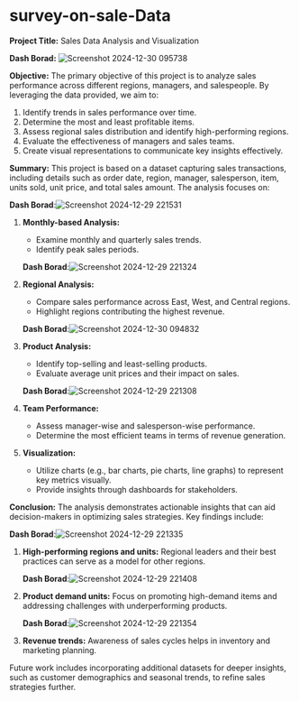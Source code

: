 # survey-on-sale-Data
**Project Title:** Sales Data Analysis and Visualization

**Dash Borad:**
![Screenshot 2024-12-30 095738](https://github.com/user-attachments/assets/41797505-8076-45b5-958d-b3daf16d6772)




**Objective:**
The primary objective of this project is to analyze sales performance across different regions, managers, and salespeople. By leveraging the data provided, we aim to:

1. Identify trends in sales performance over time.
2. Determine the most and least profitable items.
3. Assess regional sales distribution and identify high-performing regions.
4. Evaluate the effectiveness of managers and sales teams.
5. Create visual representations to communicate key insights effectively.

**Summary:**
This project is based on a dataset capturing sales transactions, including details such as order date, region, manager, salesperson, item, units sold, unit price, and total sales amount. The analysis focuses on:

**Dash Borad**:![Screenshot 2024-12-29 221531](https://github.com/user-attachments/assets/332411fe-c759-4257-bcc8-7709b157c0bd)

1. **Monthly-based Analysis:**
   - Examine monthly and quarterly sales trends.
   - Identify peak sales periods.

   **Dash Borad**:![Screenshot 2024-12-29 221324](https://github.com/user-attachments/assets/e06ffd89-ff7f-48cf-9ec7-a01e82b56b50)

2. **Regional Analysis:**
   - Compare sales performance across East, West, and Central regions.
   - Highlight regions contributing the highest revenue.

   **Dash Borad**:![Screenshot 2024-12-30 094832](https://github.com/user-attachments/assets/4dcc7b80-c626-4ce3-a1a4-8a73be0bd282)

3. **Product Analysis:**
   - Identify top-selling and least-selling products.
   - Evaluate average unit prices and their impact on sales.

   **Dash Borad**:![Screenshot 2024-12-29 221308](https://github.com/user-attachments/assets/12d70d19-71d9-4eb6-a725-078fc98d46ee)


4. **Team Performance:**
   - Assess manager-wise and salesperson-wise performance.
   - Determine the most efficient teams in terms of revenue generation.

5. **Visualization:**
   - Utilize charts (e.g., bar charts, pie charts, line graphs) to represent key metrics visually.
   - Provide insights through dashboards for stakeholders.

**Conclusion:**
The analysis demonstrates actionable insights that can aid decision-makers in optimizing sales strategies. Key findings include:

**Dash Borad**:![Screenshot 2024-12-29 221335](https://github.com/user-attachments/assets/143f5808-2342-4884-bed3-19ae86930643)

1. **High-performing regions and units:** Regional leaders and their best practices can serve as a model for other regions.

   **Dash Borad**:![Screenshot 2024-12-29 221408](https://github.com/user-attachments/assets/0d1206c9-81d5-437e-a243-437fad1c6d19)
2. **Product demand units:** Focus on promoting high-demand items and addressing challenges with underperforming products.
   
   **Dash Borad**:![Screenshot 2024-12-29 221354](https://github.com/user-attachments/assets/84bd0efa-50f4-453b-a67e-6c1a366c2b3d)
3. **Revenue trends:** Awareness of sales cycles helps in inventory and marketing planning.

Future work includes incorporating additional datasets for deeper insights, such as customer demographics and seasonal trends, to refine sales strategies further.
